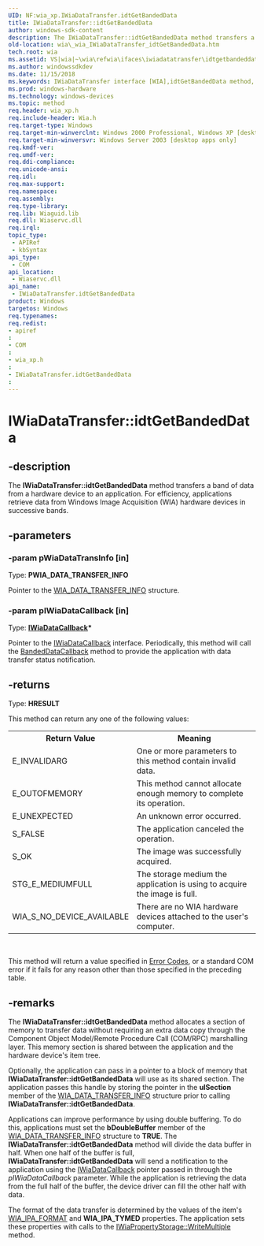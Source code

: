 ```yaml
---
UID: NF:wia_xp.IWiaDataTransfer.idtGetBandedData
title: IWiaDataTransfer::idtGetBandedData
author: windows-sdk-content
description: The IWiaDataTransfer::idtGetBandedData method transfers a band of data from a hardware device to an application. For efficiency, applications retrieve data from Windows Image Acquisition (WIA) hardware devices in successive bands.
old-location: wia\_wia_IWiaDataTransfer_idtGetBandedData.htm
tech.root: wia
ms.assetid: VS|wia|~\wia\refwia\ifaces\iwiadatatransfer\idtgetbandeddata.htm
ms.author: windowssdkdev
ms.date: 11/15/2018
ms.keywords: IWiaDataTransfer interface [WIA],idtGetBandedData method, IWiaDataTransfer.idtGetBandedData, IWiaDataTransfer::idtGetBandedData, _wia_IWiaDataTransfer_idtGetBandedData, idtGetBandedData, idtGetBandedData method [WIA], idtGetBandedData method [WIA],IWiaDataTransfer interface, wia._wia_IWiaDataTransfer_idtGetBandedData, wia_xp/IWiaDataTransfer::idtGetBandedData
ms.prod: windows-hardware
ms.technology: windows-devices
ms.topic: method
req.header: wia_xp.h
req.include-header: Wia.h
req.target-type: Windows
req.target-min-winverclnt: Windows 2000 Professional, Windows XP [desktop apps only]
req.target-min-winversvr: Windows Server 2003 [desktop apps only]
req.kmdf-ver: 
req.umdf-ver: 
req.ddi-compliance: 
req.unicode-ansi: 
req.idl: 
req.max-support: 
req.namespace: 
req.assembly: 
req.type-library: 
req.lib: Wiaguid.lib
req.dll: Wiaservc.dll
req.irql: 
topic_type:
 - APIRef
 - kbSyntax
api_type:
 - COM
api_location:
 - Wiaservc.dll
api_name:
 - IWiaDataTransfer.idtGetBandedData
product: Windows
targetos: Windows
req.typenames: 
req.redist: 
- apiref
: 
- COM
: 
- wia_xp.h
: 
- IWiaDataTransfer.idtGetBandedData
: 
---
```


# IWiaDataTransfer::idtGetBandedData


## -description


The <b>IWiaDataTransfer::idtGetBandedData</b> method transfers a band of data from a hardware device to an application. For efficiency, applications retrieve data from Windows Image Acquisition (WIA) hardware devices in successive bands. 


## -parameters




### -param pWiaDataTransInfo [in]

Type: <b>PWIA_DATA_TRANSFER_INFO</b>

Pointer to the <a href="https://msdn.microsoft.com/4b20e695-d414-4bf9-821e-2402e37efdd1">WIA_DATA_TRANSFER_INFO</a> structure.


### -param pIWiaDataCallback [in]

Type: <b><a href="https://msdn.microsoft.com/c2414d68-604f-4ae7-8808-7931240b1d26">IWiaDataCallback</a>*</b>

Pointer to the <a href="https://msdn.microsoft.com/c2414d68-604f-4ae7-8808-7931240b1d26">IWiaDataCallback</a> interface. Periodically, this method will call the <a href="https://msdn.microsoft.com/3f7fc88e-187e-41b1-a958-1f06ed81cb8f">BandedDataCallback</a> method to provide the application with data transfer status notification.


## -returns



Type: <b>HRESULT</b>

This method can return any one of the following values:

<table class="clsStd">
<tr>
<th>Return Value</th>
<th>Meaning</th>
</tr>
<tr>
<td>E_INVALIDARG</td>
<td>One or more parameters to this method contain invalid data.</td>
</tr>
<tr>
<td>E_OUTOFMEMORY</td>
<td>This method cannot allocate enough memory to complete its operation.</td>
</tr>
<tr>
<td>E_UNEXPECTED</td>
<td>An unknown error occurred.</td>
</tr>
<tr>
<td>S_FALSE</td>
<td>The application canceled the operation.</td>
</tr>
<tr>
<td>S_OK</td>
<td>The image was successfully acquired.</td>
</tr>
<tr>
<td>STG_E_MEDIUMFULL</td>
<td>The storage medium the application is using to acquire the image is full.</td>
</tr>
<tr>
<td>WIA_S_NO_DEVICE_AVAILABLE</td>
<td>There are no WIA hardware devices attached to the user's computer.</td>
</tr>
</table>
 

This method will return a value specified in <a href="https://msdn.microsoft.com/3abbe92b-32b7-4820-b208-45c847243078">Error Codes</a>, or a standard COM error if it fails for any reason other than those specified in the preceding table.




## -remarks



The <b>IWiaDataTransfer::idtGetBandedData</b> method allocates a section of memory to transfer data without requiring an extra data copy through the Component Object Model/Remote Procedure Call (COM/RPC) marshalling layer. This memory section is shared between the application and the hardware device's item tree.

Optionally, the application can pass in a pointer to a block of memory that <b>IWiaDataTransfer::idtGetBandedData</b> will use as its shared section. The application passes this handle by storing the pointer in the <b>ulSection</b> member of the <a href="https://msdn.microsoft.com/4b20e695-d414-4bf9-821e-2402e37efdd1">WIA_DATA_TRANSFER_INFO</a> structure prior to calling <b>IWiaDataTransfer::idtGetBandedData</b>.

Applications can improve performance by using double buffering. To do this, applications must set the <b>bDoubleBuffer</b> member of the <a href="https://msdn.microsoft.com/4b20e695-d414-4bf9-821e-2402e37efdd1">WIA_DATA_TRANSFER_INFO</a> structure to <b>TRUE</b>. The <b>IWiaDataTransfer::idtGetBandedData</b> method will divide the data buffer in half. When one half of the buffer is full, <b>IWiaDataTransfer::idtGetBandedData</b> will send a notification to the application using the <a href="https://msdn.microsoft.com/c2414d68-604f-4ae7-8808-7931240b1d26">IWiaDataCallback</a> pointer passed in through the <i>pIWiaDataCallback</i> parameter. While the application is retrieving the data from the full half of the buffer, the device driver can fill the other half with data.

The format of the data transfer is determined by the values of the item's <a href="https://msdn.microsoft.com/ef48313e-4df4-4ccd-a085-f714100885a7">WIA_IPA_FORMAT</a> and <b>WIA_IPA_TYMED</b> properties. The application sets these properties with calls to the <a href="https://msdn.microsoft.com/480a2be3-ccb0-4135-a085-733f6ab48ccd">IWiaPropertyStorage::WriteMultiple</a> method.



